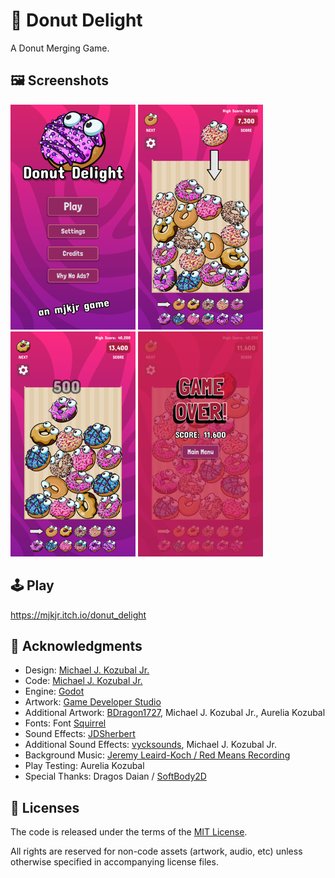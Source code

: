 # 🍩 Donut Delight
A Donut Merging Game.

## 🖼️ Screenshots

![Screenshot 1](assets/promo/screenshots/small/screenshot-1.png)
![Screenshot 2](assets/promo/screenshots/small/screenshot-2.png)
![Screenshot 3](assets/promo/screenshots/small/screenshot-3.png)
![Screenshot 4](assets/promo/screenshots/small/screenshot-4.png)

## 🕹️ Play

https://mjkjr.itch.io/donut_delight

## 👋 Acknowledgments

- Design: [Michael J. Kozubal Jr.](https://mjkjr.itch.io/)
- Code: [Michael J. Kozubal Jr.](https://github.com/mjkjr)
- Engine: [Godot](https://godotengine.org/)
- Artwork: [Game Developer Studio](https://www.gamedeveloperstudio.com/)
- Additional Artwork: [BDragon1727](https://bdragon1727.itch.io), Michael J. Kozubal Jr., Aurelia Kozubal
- Fonts: Font [Squirrel](https://www.fontsquirrel.com/)
- Sound Effects: [JDSherbert](https://jdsherbert.itch.io/)
- Additional Sound Effects: [vycksounds](https://vyck21.itch.io/), Michael J. Kozubal Jr.
- Background Music: [Jeremy Leaird-Koch / Red Means Recording](https://jjbbllkk.itch.io/)
- Play Testing: Aurelia Kozubal
- Special Thanks: Dragos Daian / [SoftBody2D](https://softbody2d.appsinacup.com/)

## 📄 Licenses

The code is released under the terms of the [MIT License](/license.txt).

All rights are reserved for non-code assets (artwork, audio, etc) unless
otherwise specified in accompanying license files.
